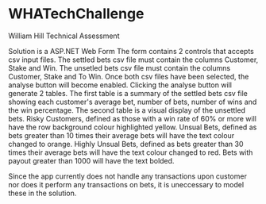 # WHATechChallenge
William Hill Technical Assessment

Solution is a ASP.NET Web Form
The form contains 2 controls that accepts csv input files.
The settled bets csv file must contain the columns Customer, Stake and Win.
The unsetled bets csv file must contain the columns Customer, Stake and To Win.
Once both csv files have been selected, the analyse button will become enabled. 
Clicking the analyse button will generate 2 tables. 
The first table is a summary of the settled bets csv file showing each customer's average bet, number of bets, number of wins and the win percentage.
The second table is a visual display of the unsettled bets. 
Risky Customers, defined as those with a win rate of 60% or more will have the row background colour highlighted yellow.
Unsual Bets, defined as bets greater than 10 times their average bets will have the text colour changed to orange.
Highly Unsual Bets, defined as bets greater than 30 times their average bets will have the text colour changed to red.
Bets with payout greater than 1000 will have the text bolded.

Since the app currently does not handle any transactions upon customer nor does it perform any transactions on bets, it is uneccessary to model these in the solution.
